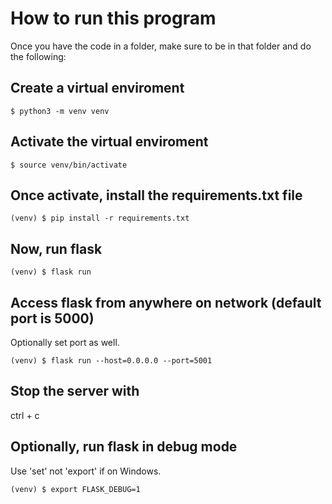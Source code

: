 # How to run this program

Once you have the code in a folder, make sure to be in that folder and do the following:

## Create a virtual enviroment

```
$ python3 -m venv venv
```

## Activate the virtual enviroment

```
$ source venv/bin/activate
```

## Once activate, install the requirements.txt file

```
(venv) $ pip install -r requirements.txt
```

## Now, run flask

```
(venv) $ flask run
```

## Access flask from anywhere on network (default port is 5000)
Optionally set port as well.

```
(venv) $ flask run --host=0.0.0.0 --port=5001
```

## Stop the server with

ctrl + c

## Optionally, run flask in debug mode
Use 'set' not 'export' if on Windows.

```
(venv) $ export FLASK_DEBUG=1
```

